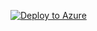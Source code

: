 [![Deploy to Azure](https://aka.ms/deploytoazurebutton)](https://portal.azure.com/#create/Microsoft.Template/uri/https%3A%2F%2Fgithub.com%2Fjohnacosta23%2Ftemplatekernel%2Fblob%2Fmain%2Fvmdeploy.json)

